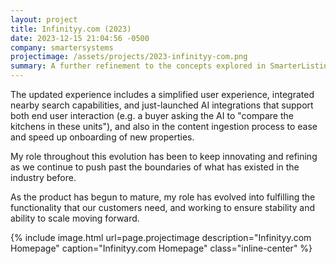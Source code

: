 ```yaml
---
layout: project
title: Infinityy.com (2023)
date: 2023-12-15 21:04:56 -0500
company: smartersystems
projectimage: /assets/projects/2023-infinityy-com.png
summary: A further refinement to the concepts explored in SmarterListings and Place.Net, Infinityy is the most complete solution for online real-time and AI-enabled interaction between buyers and sellers in the various real estate market verticals.
---
```

The updated experience includes a simplified user experience, integrated nearby search capabilities, and just-launched AI integrations that support both end user interaction (e.g. a buyer asking the AI to "compare the kitchens in these units"), and also in the content ingestion process to ease and speed up onboarding of new properties.

My role throughout this evolution has been to keep innovating and refining as we continue to push past the boundaries of what has existed in the industry before.

As the product has begun to mature, my role has evolved into fulfilling the functionality that our customers need, and working to ensure stability and ability to scale moving forward.

{% include image.html url=page.projectimage description="Infinityy.com Homepage" caption="Infinityy.com Homepage" class="inline-center" %}